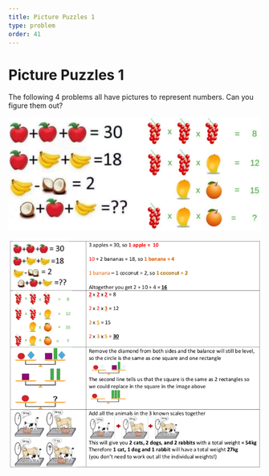 ```yaml
---
title: Picture Puzzles 1
type: problem
order: 41
---
```


# Picture Puzzles 1 

The following 4 problems all have pictures to
represent numbers. Can you figure them out?   

![](../../images/picture-puzzles-1-1.png)   

![](../../images/picture-puzzles-1-2.png)

